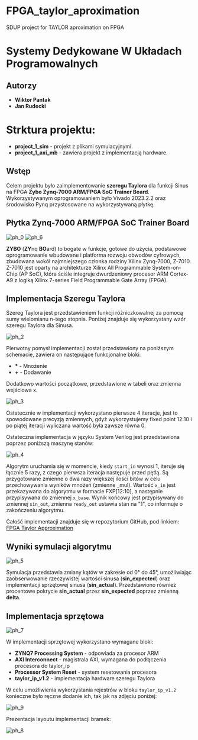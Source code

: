 # FPGA_taylor_aproximation
SDUP project for TAYLOR aproximation on FPGA

# Systemy Dedykowane W Układach Programowalnych

## Autorzy
* **Wiktor Pantak**
* **Jan Rudecki**


# Strktura projektu:
* **project_1_sim** - projekt z plikami symulacyjnymi.
* **project_1_axi_mb** - zawiera projekt z implementacją hardware.

## Wstęp
Celem projektu było zaimplementowanie **szeregu Taylora** dla funkcji Sinus na FPGA **Zybo Zynq-7000 ARM/FPGA SoC Trainer Board**. Wykorzystywanym oprogramowaniem było Vivado 2023.2.2 oraz środowisko Pynq przystosowane na wykorzystywaną płytkę.

## Płytka Zynq-7000 ARM/FPGA SoC Trainer Board

![ph_0](photos/ph_0.png)
![ph_6](photos/ph_6.png)

__ZYBO__ (**ZY**nq **BO**ard) to bogate w funkcje, gotowe do użycia, podstawowe oprogramowanie wbudowane i platforma rozwoju obwodów cyfrowych, zbudowana wokół najmniejszego członka rodziny Xilinx Zynq-7000, Z-7010. Z-7010 jest oparty na architekturze Xilinx All Programmable System-on-Chip (AP SoC), która ściśle integruje dwurdzeniowy procesor ARM Cortex-A9 z logiką Xilinx 7-series Field Programmable Gate Array (FPGA).

## Implementacja Szeregu Taylora

Szereg Taylora jest przedstawieniem funkcji różniczkowalnej za pomocą sumy wielomianu n-tego stopnia. Poniżej znajduje się wykorzystany wzór szeregu Taylora dla Sinusa.

![ph_2](photos/ph_2.png)

Pierwotny pomysł implementacji został przedstawiony na poniższym schemacie, zawiera on następujące funkcjonalne bloki:

* __*__    - Mnożenie
* __+__    - Dodawanie

Dodatkowo wartości początkowe, przedstawione w tabeli oraz zmienna wejściowa x.

![ph_3](photos/ph_3.png)

Ostatecznie w implementacji wykorzystano pierwsze 4 iteracje, jest to spowodowane precyzją zmiennych, gdyż wykorzystujemy fixed point 12:10 i po piątej iteracji wyliczana wartość była zawsze równa 0.

Ostateczna implementacja w języku System Verilog jest przedstawiona poprzez poniższą maszynę stanów:

![ph_4](photos/ph_4.png)

Algorytm uruchamia się w momencie, kiedy `start_in` wynosi 1, iteruje się łącznie 5 razy, z czego pierwsza iteracja następuje przed pętlą. Są przygotowane zmienne o dwa razy większej ilości bitów w celu przechowywania wyników mnożeń (zmienne _mul). Wartość `x_in` jest przekazywana do algorytmu w formacie FXP[12:10], a następnie przypisywana do zmiennej `x_base`. Wynik końcowy jest przypisywany do zmiennej `sin_out`, zmienna `ready_out` ustawia stan na "1", co informuje o zakończeniu algorytmu.

Całość implementacji znajduje się w repozytorium GitHub, pod linkiem: [FPGA Taylor Approximation](https://github.com/janek252/FPGA_taylor_aproximation.git)

## Wyniki symulacji algorytmu

![ph_5](photos/ph_5.png)

Symulacja przedstawia zmiany kątów w zakresie od 0° do 45°, umożliwiając zaobserwowanie rzeczywistej wartości sinusa (**sin_expected**) oraz implementacji sprzętowej sinusa (**sin_actual**). Przedstawiono również procentowe pokrycie **sin_actual** przez **sin_expected** poprzez zmienną **delta**.

## Implementacja sprzętowa

![ph_7](photos/ph_7.png)

W implementacji sprzętowej wykorzystano wymagane bloki:
* **ZYNQ7 Processing System** - odpowiada za procesor ARM 
* **AXI Interconnect** - magistrala AXI, wymagana do podłączenia procesora do taylor_ip
* **Processor System Reset** - system resetowania procesora
* **taylor_ip_v1.2** - implementacja hardware szeregu Taylora

W celu umożliwienia wykorzystania rejestrów w bloku `taylor_ip_v1.2` konieczne było ręczne dodanie ich, tak jak na zdjęciu poniżej:

![ph_9](photos/ph_9.png)

Prezentacja layoutu implementacji bramek:

![ph_8](photos/ph_8.png)
